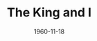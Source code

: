 ---
title: The King and I
date: 1960-11-18
closing_date: 1960-11-26
layout: productions
playbill:
Theatre: Theatre Jacksonville
Venue: Little Theatre
cast:
- Captain Orton: Alvin N. Howalt
- Louis Leonowens: Jim Simmons
- Anna Leonowens: Florence Soldinger
- The Interpreter: Elmo Lehman
- The Karalahome: Dan Matison
- Phra Alack: Al Pinan
- The King: Sand Gordon
- Lun Tha: William O. Milton
- Tuptim: Jacquelyn Smiley
- Lady Thiang: Elise Hallowes
- Prince Chulalongkorn: George Weeman
- Sir Edward Ramsay: Frank Ridge
- Princess Ying Yaowlak: Joanne Steiner
- Wife:
  - Melba Lester
  - Ellen Bunch
  - Theresa Darby
  - Lynn Darby
  - Marge Rocca
  - Gail Williams
  - Sue Black
  - Hope Baye
  - Mardie Kelly
  - Ellen Black
  - Jean Charles
- Child:
  - Lynn Lester
  - Mary Dee Guthrie
  - Cathy Perry
  - Carolyn Steiner
  - Debby Smiley
  - Pamela Morgan
  - Linda Adcox
  - Jane Isaacs
  - Debora D'Alba
  - Elise Everette
  - Mary Luker
  - Paul Galloway
  - Shaler Richardson
  - Charles Adcock
  - Jim McCrory
  - David Perry
- Dancer:
  - Margie Pearce
  - Patsy Marks
  - Elliott Adams, Jr.
  - Beck Abersold
  - Carlie Abersold
  - Chris Michel Chiasson
  - Bobby Lous Bibb
  - Cindy Whittington
  - Karen Filkosky
  - Dorian Dykes
  - Donna Peacock
  - Charles Parrish
  - Al Pinan
  - Dolly Fleet
  - Eileen Feinberg
  - Andrea Brack
  - Gayle Wilson
  - Martha Goodwin
- Priest, Guard, & Slave:
  - Dave Adams
  - Cullen Fuller
  - John Robersen
  - Dan Lindsey
  - Jack Norton
  - George McManus
- Attendant:
  - Robin Grossberg
  - Eileen Wasserman
  - Sandra Tipping
  - Karen Weiner
crew:
- Designer and Director: Maurice Geoffrey
- Choreography: Betty Balfour Marks
- Musical Direction:
  - Louise Adams
  - Ken Roberson
- Lighting Supervisor: Jack Broughton
- Costume Supervisor: Celeste Koger
- Stage Manager:
  - Marshall Grauer
  - Phil Meunier
- Production Assistant:
  - Art Logan
  - Glenn H. Logan
- Book-Holder: Molly Hixon
- Sound Effects:
  - Jack Evans
  - Mary Lee Scrimger
- Properties:
  - Edythe Price
  - J.G. Buckley
  - Gladys Dale
  - Peggy Miller
  - Gayle Swymer
  - Marie Bristow
  - Nancy Turner
  - Pat Hayward
  - Esther Barnes
- Make-Up: Elmo Lehman
- Scenery:
  - Frank Ridge
  - Al Pinan
  - Art Logan
  - Glenn H. Logan
  - Harry A. Schneider
  - Kathy Fields
  - Margaret Seibert
  - Celia Creager
  - Hugh Daniell
  - Helen Cochran
  - Mary Lee Scrimger
  - David Wright
  - Dan Matison
  - Vera Arnold
  - J.G. Buckley
  - Wade Popwell
  - Mary Thornhill
  - Tom Thornhill
  - Peggy Miller
  - Virginia Popwell
  - Del Popwell
  - Dixie Cohen
  - Paul Geoffrey
  - Ellen Bunch
  - Lynn Darby
  - Jan Meunier
  - Ellen Black
- Lighting:
  - Jack Broughton
  - Bunni Thornhill
  - Roger Smith
  - Tom Thornhill
  - Mary Thornhill
  - Mike Comer
  - Betty Jean Jones
  - Kathy Fields
  - Dave Wright
- Costumes:
  - Celeste Koger
  - Mrs. J. A. Perry
  - Mrs. Paul Galloway
  - Mrs. J.H. Norton
  - Mrs. Jack Darby
  - Barbara Bryant
  - Mrs. H.L Goodwin
  - Mrs. Abby Wilson
  - Mrs. Joseph Kelly
  - Mrs. Doris Edwards
  - Ellen Black
  - Sue Black
  - Mrs. Helen Cochran
  - Dave Adams
orchestra:
external_links:
---